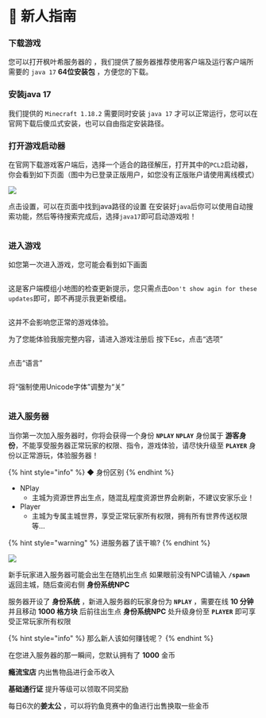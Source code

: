 # 🏮 新人指南

### 下载游戏

您可以打开枫叶希服务器的 ，我们提供了服务器推荐使用客户端及运行客户端所需要的 `java 17` **64位安装包** ，方便您的下载。

### 安装java 17

我们提供的 `Minecraft 1.18.2` 需要同时安装 `java 17` 才可以正常运行，您可以在官网下载后傻瓜式安装，也可以自由指定安装路径。

### 打开游戏启动器

在官网下载游戏客户端后，选择一个适合的路径解压，打开其中的`PCL2`启动器，你会看到如下页面（图中为已登录正版用户，如您没有正版账户请使用离线模式）

![](https://sjwx.easydoc.xyz/64879171/files/lbblnhsr)

点击设置，可以在页面中找到java路径的设置 在安装好`java`后你可以使用自动搜索功能，然后等待搜索完成后，选择`java17`即可启动游戏啦！

<figure><img src="https://sjwx.easydoc.xyz/64879171/files/lbblpt6q" alt=""><figcaption></figcaption></figure>

### 进入游戏

如您第一次进入游戏，您可能会看到如下画面

<figure><img src="https://sjwx.easydoc.xyz/64879171/files/lbblrx7x.png" alt=""><figcaption></figcaption></figure>

这是客户端模组小地图的检查更新提示，您只需点击`Don't show agin for these updates`即可，即不再提示我更新模组。

<figure><img src="https://sjwx.easydoc.xyz/64879171/files/lbblu8n9.png" alt=""><figcaption></figcaption></figure>

这并不会影响您正常的游戏体验。

为了您能体验我服完整内容，请进入游戏注册后 按下Esc，点击“选项”

<figure><img src="https://sjwx.easydoc.xyz/34410316/files/lbojd0z1.png" alt=""><figcaption></figcaption></figure>

点击“语言”

<figure><img src="https://sjwx.easydoc.xyz/34410316/files/lbojc1ym.png" alt=""><figcaption></figcaption></figure>

将“强制使用Unicode字体”调整为“关”

<figure><img src="https://sjwx.easydoc.xyz/34410316/files/lboj71oa.jpg" alt=""><figcaption></figcaption></figure>

### 进入服务器

当你第一次加入服务器时，你将会获得一个身份 **`NPLAY`** **`NPLAY`** 身份属于 **游客身份**，不能享受服务器正常玩家的权限、指令，游戏体验，请尽快升级至 **`PLAYER`** 身份以正常游玩，体验服务器！

{% hint style="info" %}
◆ 身份区别
{% endhint %}

* NPlay
  * 主城为资源世界出生点，随混乱程度资源世界会刷新，不建议安家乐业！
* Player
  * 主城为专属主城世界，享受正常玩家所有权限，拥有所有世界传送权限等...

{% hint style="warning" %}
进服务器了该干嘛?
{% endhint %}

![](https://sjwx.easydoc.xyz/95040344/files/lbojk9ve)

新手玩家进入服务器可能会出生在随机出生点 如果眼前没有NPC请输入 **`/spawn`** 返回主城，随后查阅右侧 **身份系统NPC**

服务器开设了 **身份系统** ，新进入服务器的玩家身份为 **`NPLAY`** ，需要在线 **10 分钟** 并且移动 **1000 格方块** 后前往出生点 **身份系统NPC** 处升级身份至 **`PLAYER`** 即可享受正常玩家所有权限

{% hint style="info" %}
那么新人该如何赚钱呢？
{% endhint %}

在您进入服务器的那一瞬间，您默认拥有了 **1000** 金币

**瘾流宝店** 内出售物品进行金币收入

**基础通行证** 提升等级可以领取不同奖励

每日6次的**姜太公** ，可以将钓鱼竞赛中的鱼进行出售换取一些金币
